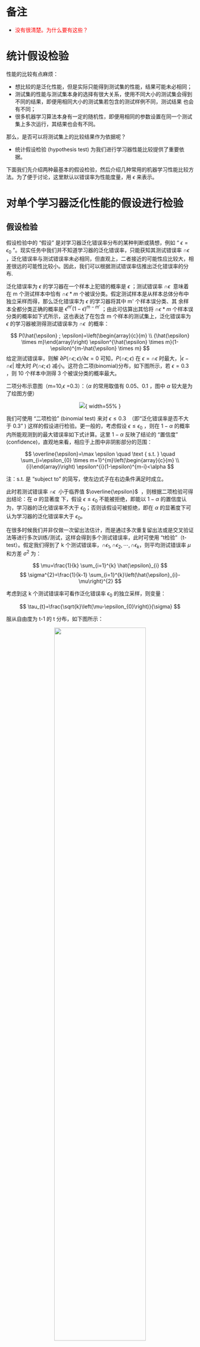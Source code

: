 # 备注

- <span style="color:red;">没有很清楚。为什么要有这些？</span>



# 统计假设检验

性能的比较有点麻烦：


- 想比较的是泛化性能，但是实际只能得到测试集的性能，结果可能未必相同；
- 测试集的性能与测试集本身的选择有很大关系，使用不同大小的测试集会得到不同的结果，即便用相同大小的测试集若包含的测试样例不同，测试结果 也会有不同；
- 很多机器学习算法本身有一定的随机性，即便用相同的参数设置在同一个测试集上多次运行，其结果也会有不同。

那么，是否可以将测试集上的比较结果作为依据呢？


- 统计假设检验 (hypothesis test) 为我们进行学习器性能比较提供了重要依据。


下面我们先介绍两种最基本的假设检验，然后介绍几种常用的机器学习性能比较方法。为了便于讨论，这里默认以错误率为性能度量，用 $\epsilon$ 来表示。




# 对单个学习器泛化性能的假设进行检验

## 假设检验

假设检验中的 “假设” 是对学习器泛化错误率分布的某种判断或猜想，例如 “ $\epsilon=\epsilon_0$ ”。现实任务中我们并不知道学习器的泛化错误率，只能获知其测试错误率 $\cap{\epsilon}$  ，泛化错误率与测试错误率未必相同，但直观上，二者接近的可能性应比较大，相差很远的可能性比较小。因此，我们可以根据测试错误率估推出泛化错误率的分布.

泛化错误率为 $\epsilon$ 的学习器在一个样本上犯错的概率是 $\epsilon$ ；测试错误率 $\cap{\epsilon}$  意味着在 m 个测试样本中恰有 $\cap{\epsilon}* m$ 个被误分类。假定测试样本是从样本总体分布中独立采样而得，那么泛化错误率为 $\epsilon$ 的学习器将其中 m' 个样本误分类、其 余样本全都分类正确的概率是 $\epsilon^{m'}(1-\epsilon)^{m-m'}$ ；由此可估算出其恰将 $\cap{\epsilon}* m$ 个样本误分类的概率如下式所示，这也表达了在包含 m 个样本的测试集上，泛化错误率为 $\epsilon$ 的学习器被测得测试错误率为 $\cap{\epsilon}$  的概率：

$$
P(\hat{\epsilon} ; \epsilon)=\left(\begin{array}{c}{m} \\ {\hat{\epsilon} \times m}\end{array}\right) \epsilon^{\hat{\epsilon} \times m}(1-\epsilon)^{m-\hat{\epsilon} \times m}
$$
给定测试错误率，则解 $\partial P(\cap{\epsilon};\epsilon)/\partial \epsilon=0$ 可知，$P(\cap{\epsilon};\epsilon)$ 在 $\epsilon=\cap{\epsilon}$ 时最大，$|\epsilon-\cap{\epsilon}|$ 增大时 $P(\cap{\epsilon};\epsilon)$ 减小。这符合二项(binomial)分布，如下图所示，若 $\epsilon =0.3$ ，则 10 个样本中测得 3 个被误分类的概率最大。


二项分布示意图（m=10,$\epsilon$ =0.3）：（$\alpha$ 的常用取值有 0.05、0.1 ，图中 $\alpha$ 较大是为了绘图方便）

<center>

![](http://images.iterate.site/blog/image/180727/aaliELa3ae.png?imageslim){ width=55% }


</center>


我们可使用 “二项检验” (binomial test) 来对 $\epsilon \leq 0.3$  （即“泛化错误率是否不大于 0.3” ) 这样的假设进行检验。更一般的，考虑假设 $\epsilon \leq \epsilon_0$ ，则在 $1-\alpha$ 的概率内所能观测到的最大错误率如下式计算。这里 $1-\alpha$ 反映了结论的 “置信度” (confidence)，直观地来看，相应于上图中非阴影部分的范围：



$$
\overline{\epsilon}=\max \epsilon \quad \text { s.t. } \quad \sum_{i=\epsilon_{0} \times m+1}^{m}\left(\begin{array}{c}{m} \\ {i}\end{array}\right) \epsilon^{i}(1-\epsilon)^{m-i}<\alpha
$$


注：s.t. 是 “subject to” 的简写，使左边式子在右边条件满足时成立。



此时若测试错误率 $\cap{\epsilon}$  小于临界值 $\overline{\epsilon}$  ，则根据二项检验可得出结论：在 $\alpha$ 的显著度 下，假设 $\epsilon \leq \epsilon_0$ 不能被拒绝，即能以 $1-\alpha$ 的置信度认为，学习器的泛化错误率不大于 $\epsilon_0$；否则该假设可被拒绝，即在 $\alpha$ 的显著度下可认为学习器的泛化错误率大于 $\epsilon_0$。



在很多时候我们并非仅做一次留出法估计，而是通过多次重复留出法或是交叉验证法等进行多次训练/测试，这样会得到多个测试错误率，此时可使用 “t检验”（t-test）。假定我们得到了 k 个测试错误率，$\cap{\epsilon_1},\cap{\epsilon_2},\cdots ,\cap{\epsilon_k}$，则平均测试错误率 $\mu$ 和方差 $\sigma^2$ 为：

$$
\mu=\frac{1}{k} \sum_{i=1}^{k} \hat{\epsilon}_{i}
$$
$$
\sigma^{2}=\frac{1}{k-1} \sum_{i=1}^{k}\left(\hat{\epsilon}_{i}-\mu\right)^{2}
$$


考虑到这 k 个测试错误率可看作泛化错误率 $\epsilon_0$ 的独立采样，则变量：

$$
\tau_{t}=\frac{\sqrt{k}\left(\mu-\epsilon_{0}\right)}{\sigma}
$$

服从自由度为 t-1 的 t 分布，如下图所示：


<p align="center">
    <img width="70%" height="70%" src="http://images.iterate.site/blog/image/180727/f5Ac9fIA53.png?imageslim">
</p>

对假设 $\mu=\epsilon_0$ 和显著度 $\alpha$ ，我们可计算出当测试错误率均值为 $\epsilon_0$ 时，在  $1-\alpha$ 概率内能观测到的最大错误率，即临界值。这里考虑双边（two-tailed）假设，如上图所示，两边阴影部分各有 $\alpha/2$ 的面积；假定阴影部分范围分别为 $[-\infty,t_{-\alpha/2}]$ 和 $[t_{\alpha/2},\infty]$ 。若平均错误率 $mu$ 与 $\epsilon_0$ 之差 $|\mu-\epsilon_0|$ 位于临界值范围 $[t_{-\alpha/2},t_{\alpha/2}]$ 内，则不能拒绝假设 “ $\mu=\epsilon_0$ ”，即可认为泛化错误率为 $\epsilon_0$ ，置信度为 $1-\alpha$ ，否则可拒绝该假设，即在该显著度下可认为泛化错误率与 $\epsilon_0$ 有显著不同。$\alpha$ 常用取值有 0.05 和 0.1 。下表给出了一些常用临界值：


<p align="center">
    <img width="70%" height="70%" src="http://images.iterate.site/blog/image/180727/iHfl8Hcela.png?imageslim">
</p>


上面介绍的两种方法都是对关于单个学习器泛化性能的假设进行检验，而在现实任务中，更多时候我们需对不同学习器的性能进行比较，下面将介绍适用于此类情况的假设检验方法.




# 对不同学习器的性能进行比较

## 交叉验证 t 检验


对两个学习器 A 和 B ，若我们使用 k 折交叉验证法得到的测试错误率分 别为 $\epsilon_{1}^{A}, \epsilon_{2}^{A}, \ldots, \epsilon_{k}^{A}$ 和 $\epsilon_{1}^{B}, \epsilon_{2}^{B}, \ldots, \epsilon_{k}^{B}$ ，其中 $\epsilon_{i}^{A}$ 和 $\epsilon_{i}^{B}$ 是在相同的第 $i$ 折训练/测 试集上得到的结果，则可用 $k$ 折交叉验证“成对 t 检验” (paired t-teste)来进行 比较检验。这里的基本思想是若两个学习器的性能相同，则它们使用相同的训 练/测试集得到的测试错误率应相同，即 $\epsilon_{i}^{A}=\epsilon_{i}^{B}$ .

具体来说，对 $k$ 折交叉验证产生的 $k$ 对测试错误率：先对每对结果求差 $\Delta_{i}=\epsilon_{i}^{A}-\epsilon_{i}^{B}$ ， 若两个学习器性能相同，则差值均值应为零。因此，可根据差值 $\Delta_{1}, \Delta_{2}, \dots, \Delta_{k}$ , 来对“学习器 A 与 B 性能相同”这个假设做 t 检验，计算出差值的均值 $\mu$ 和方差 $\sigma^{2}$ ，在显著度 $\alpha$ 下，若变量

$$
\tau_{t}=\left|\frac{\sqrt{k} \mu}{\sigma}\right|
$$

小于临界值 $t_{\alpha / 2, k-1}$，则假设不能被拒绝，即认为两个学习器的性能没有显著差 别；否则可认为两个学习器的性能有显著差别，且平均错误率较小的那个学习 器性能较优。这里 $t_{\alpha / 2, k-1}$ 是自由度为 $k-1$ 的 $t$ 分布上尾部累积分布为 $\alpha / 2$ 的临界值.<span style="color:red;">最后这句没明白。</span>

欲进行有效的假设检验，一个重要前提是测试错误率均为泛化错误率的独 立采样。然而，通常情况下由于样本有限，在使用交叉验证等实验估计方法时， 不同轮次的训练集会有一定程度的重叠，这就使禧测试错误率实际上并不独立， 会导致过高估计假设成立的概率。为缓解这一问题，可采用“ $5 \times 2$ 交叉验证”法[Dietterich，1998].

5x2交叉验证是做 5 次 2 折交叉验证，在每次 2 折交叉验证之前随机将数 据打乱，使得 5 次交叉验证中的数据划分不重复。对两个学习器 A 和 B，第 i 次 2折交叉验证将产生两对测试错误率，我们对它们分别求差，得到第 1 折上的差 值 $\Delta_{i}^{1}$ 和第 2 折上的差值 $\Delta_{i}^{2}$ 。为缓解测试错误率的非独立性，我们仅计算第 1 次 2 折交叉验证的两个结果的平均值 $\mu=0.5\left(\Delta_{1}^{1}+\Delta_{1}^{2}\right)$ ，但对每次 2 折实验的 结果都计算出其方差 $\sigma_{i}^{2}=\left(\Delta_{i}^{1}-\frac{\Delta_{i}^{1}+\Delta_{i}^{2}}{2}\right)^{2}+\left(\Delta_{i}^{2}-\frac{\Delta_{i}^{1}+\Delta_{i}^{2}}{2}\right)^{2}$ 。 变量

$$
\tau_{t}=\frac{\mu}{\sqrt{0.2 \sum_{i=1}^{5} \sigma_{i}^{2}}}\tag{2.32}
$$

服从自由度为 5 的 t 分布，其双边检验的临界值 $t_{\alpha / 2,5}$ 当 $\alpha=0.05$ 时为 2.5706, $\alpha=0.1$ 时为 2.0150.

## McNemar 检验

对二分类问题，使用留出法不仅可估计出学习器 A 和 B 的测试错误率，还可获得两学习器分类结果的差别，即两者都正确、都错误、一个正确另一个错 误的样本数，如“列联表” (contingency table) 2.4所示.

<p align="center">
    <img width="70%" height="70%" src="http://images.iterate.site/blog/image/20190705/SrR0yztU5B8u.png?imageslim">
</p>



若我们做的假设是两学习器性能相同，则应有 $e_{01}=e_{10}$ ，那么变量 $\left|e_{01}-e_{10}\right|$ 应当服从正态分布，且均值为 1，方差为 $e_{01}+e_{10}$ 。因此变量

$$
\tau_{\chi^{2}}=\frac{\left(\left|e_{01}-e_{10}\right|-1\right)^{2}}{e_{01}+e_{10}}\tag{2.33}
$$

> 中文称为卡方分布.
> 临界值 $\chi_{\alpha}^{2}$ 在 R 语 言中可通过 `qchisq(l — a, fc—1)` 计算，在 Matlab 中 是 `icdf ('Chisquare',1 — a,k — 1)`。这里的 k = 2 是进行比较的算法个数.

服从自由度为 $1$ 的 $\chi^{2}$ 分布，即标准正态分布变量的平方。给定显著度 $\alpha$，当以 上变量值小于临界值 $\chi_{\alpha}^{2}$ 时，不能拒绝假设，即认为两学习器的性能没有显著差 别；否则拒绝假设，即认为两者性能有显著差别，且平均错误率较小的那个学习 器性能较优。自由度为 1 的 $\chi^{2}$ 检验的临界值当 $\alpha=0.05$ 时为 3.8415, $\alpha=0.1$ 时为 2.7055.

## Friedman 检验 与 Nemenyi 后续检验

交叉验证 t 检验和 McNemar 检验都是在一个数据集上比较两个算法的 性能，而在很多时候，我们会在一组数据集上对多个算法进行比较。当有多个 算法参与比较时，一种做法是在每个数据集上分别列出两两比较的结果，而在 两两比较时可使用前述方法；另一种方法更为直接，即使用基于算法排序的 Friedman 检验.

假定我们用 $D_{1}, D_{2}, D_{3},D_{4}$ 四个数据集对算法 A、B、C 进行比较. 首先，使用留出法或交叉验证法得到每个算法在每个数据集上的测试结果，然后在每个数据集上根据测试性能由好到坏排序，并赋予序值 $1,2, \dots$ ，若算法的 测试性能相同，则平分序值。例如，在 $D_{1}$ 和 $D_{3}$ 上，A最好、B其次、C最差， 而在 $D_{2}$ 上，A最好、B与 C 性能相同，……，则可列出表 2.5，其中最后一行通过对每一列的序值求平均，得到平均序值.

<p align="center">
    <img width="70%" height="70%" src="http://images.iterate.site/blog/image/20190705/1SRymxfb6uky.png?imageslim">
</p>


然后，使用 Friedman 检验来判断这些算法是否性能都相同。若相同，则它 们的平均序值应当相同。假定我们在 $N$ 个数据集上比较 $k$ 个算法，令 $r_{i}$ 表示第 $i$ 个算法的平均序值，为简化讨论，暂不考虑平分序值的情况，则 $\boldsymbol{r}_{i}$ 服从正态分 布，其均值和方差分别为 $(k+1) / 2$ 和 $\left(k^{2}-1\right) / 12$.<span style="color:red;">为什么是服从这个正态分布？</span>

变量

$$
\begin{aligned}
\tau_{\chi^{2}}&=\frac{k-1}{k} \cdot \frac{12 N}{k^{2}-1} \sum_{i=1}^{k}\left(r_{i}-\frac{k+1}{2}\right)^{2}\\&=\frac{12 N}{k(k+1)}\left(\sum_{i=1}^{k} r_{i}^{2}-\frac{k(k+1)^{2}}{4}\right)
\end{aligned}\tag{2.34}
$$


在 $k$ 和 $N$ 都较大时，服从自由度为 $k-1$ 的 $\chi^{2}$ 分布.

然而，上述这样的“原始 Friedman 检验”过于保守，现在通常使用变量

$$
\tau_{F}=\frac{(N-1) \tau_{\chi^{2}}}{N(k-1)-\tau_{\chi^{2}}}\tag{2.35}
$$

其中 $\tau_{\chi^{2}}$ 由式(2.34)得到. $\tau_{F}$ 服从自由度为 $k-1$ 和 $(k-1)(N-1)$ 的 $F$ 分布。表 2.6给出了一些常用临界值.

<p align="center">
    <img width="70%" height="70%" src="http://images.iterate.site/blog/image/20190705/GrIAvLp1RUAe.png?imageslim">
</p>


若 “所有算法的性能相同” 这个假设被拒绝，则说明算法的性能显著不 同。这时需进行“后续检验”(post-hoc test)来进一步区分各算法。常用的有 Nemenyi后续检验.

Nemenyi检验计算出平均序值差别的临界值域

$$
C D=q_{\alpha} \sqrt{\frac{k(k+1)}{6 N}}\tag{2.36}
$$

> $q_{\alpha}$ 是 Tukey 分布的临 界值。

表 2.7给出了 $\alpha=0.05$ 和 0.1时常用的 $q_{\alpha}$ 值。若两个算法的平均序值之差超出了临界值域 CD，则以相应的置信度拒绝“两个算法性能相同”这一假设.

<p align="center">
    <img width="70%" height="70%" src="http://images.iterate.site/blog/image/20190705/EwNU8ac9sgbM.png?imageslim">
</p>


以表 2.5中的数据为例，先根据式(2.34)和(2.35)计算出 $\tau_{F}=24.429$ ，由表 2.6可知，它大于 $\alpha=0.05$ 时的 $F$ 检验临界值 5.143，因此拒绝“所有算法性 能相同”这个假设.

然后使用 Nemenyi 后续检验，在表 2.7中找到 $k=3$ 时 $q_{0.05}=2.344$ ，根据式(2.36)计算出临界值域 $C D=1.657$ ，由表 2.5中的平均序值可知，算法 A 与 B 的差距，以及算法 B 与 C 的差距均未超过临界值域，而算 法 A 与 C 的差距超过临界值域，因此检验结果认为算法 A 与 C 的性能显著不同，而算法 A 与 B、以及算法 B 与 C 的性能没有显著差别.

上述检验比较可以直观地用 Friedman 检验图显示。例如根据表 2.5的序 值结果可绘制出图 2.8，图中纵轴显示各个算法，横轴是平均序值。对每个算法， 用一个圆点显示其平均序值，以圆点为中心的横线段表示临界值域的大小。然 后就可从图中观察，若两个算法的横线段有交叠，则说明这两个算法没有显著 差别，否则即说明有显著差别。从图 2.8中可容易地看出，算法 A 与 B 没有显著 差别，因为它们的横线段有交叠区域，而算法 A 显著优于算法 C，因为它们的 横线段没有交叠区域.

<p align="center">
    <img width="70%" height="70%" src="http://images.iterate.site/blog/image/20190705/XtR00i9MWcsu.png?imageslim">
</p>


